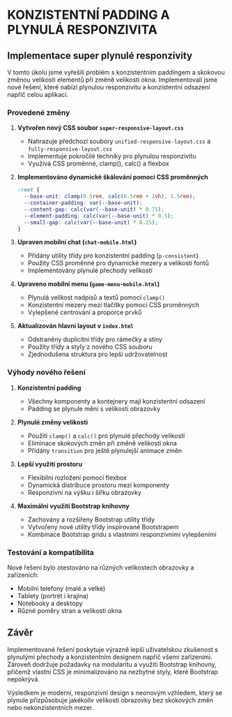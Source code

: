 # KONZISTENTNÍ PADDING A PLYNULÁ RESPONZIVITA

## Implementace super plynulé responzivity

V tomto úkolu jsme vyřešili problém s konzistentním paddingem a skokovou změnou velikosti elementů při změně velikosti okna. Implementovali jsme nové řešení, které nabízí plynulou responzivitu a konzistentní odsazení napříč celou aplikací.

### Provedené změny

1. **Vytvořen nový CSS soubor `super-responsive-layout.css`**
   - Nahrazuje předchozí soubory `unified-responsive-layout.css` a `fully-responsive-layout.css`
   - Implementuje pokročilé techniky pro plynulou responzivitu
   - Využívá CSS proměnné, clamp(), calc() a flexbox

2. **Implementováno dynamické škálování pomocí CSS proměnných**
   ```css
   :root {
     --base-unit: clamp(0.5rem, calc(0.5rem + 1vh), 1.5rem);
     --container-padding: var(--base-unit);
     --content-gap: calc(var(--base-unit) * 0.75);
     --element-padding: calc(var(--base-unit) * 0.5);
     --small-gap: calc(var(--base-unit) * 0.25);
   }
   ```

3. **Upraven mobilní chat (`chat-mobile.html`)**
   - Přidány utility třídy pro konzistentní padding (`p-consistent`)
   - Použity CSS proměnné pro dynamické mezery a velikosti fontů
   - Implementovány plynulé přechody velikostí

4. **Upraveno mobilní menu (`game-menu-mobile.html`)**
   - Plynulá velikost nadpisů a textů pomocí `clamp()`
   - Konzistentní mezery mezi tlačítky pomocí CSS proměnných
   - Vylepšené centrování a proporce prvků

5. **Aktualizován hlavní layout v `index.html`**
   - Odstraněny duplicitní třídy pro rámečky a stíny
   - Použity třídy a styly z nového CSS souboru
   - Zjednodušena struktura pro lepší udržovatelnost

### Výhody nového řešení

1. **Konzistentní padding**
   - Všechny komponenty a kontejnery mají konzistentní odsazení
   - Padding se plynule mění s velikostí obrazovky

2. **Plynulé změny velikosti**
   - Použití `clamp()` a `calc()` pro plynulé přechody velikostí
   - Eliminace skokových změn při změně velikosti okna
   - Přidány `transition` pro ještě plynulejší animace změn

3. **Lepší využití prostoru**
   - Flexibilní rozložení pomocí flexbox
   - Dynamická distribuce prostoru mezi komponenty
   - Responzivní na výšku i šířku obrazovky

4. **Maximální využití Bootstrap knihovny**
   - Zachovány a rozšířeny Bootstrap utility třídy
   - Vytvořeny nové utility třídy inspirované Bootstrapem
   - Kombinace Bootstrap gridu s vlastními responzivními vylepšeními

### Testování a kompatibilita

Nové řešení bylo otestováno na různých velikostech obrazovky a zařízeních:
- Mobilní telefony (malé a velké)
- Tablety (portrét i krajina)
- Notebooky a desktopy
- Různé poměry stran a velikosti okna

## Závěr

Implementované řešení poskytuje výrazně lepší uživatelskou zkušenost s plynulými přechody a konzistentním designem napříč všemi zařízeními. Zároveň dodržuje požadavky na modularitu a využití Bootstrap knihovny, přičemž vlastní CSS je minimalizováno na nezbytné styly, které Bootstrap nepokrývá.

Výsledkem je moderní, responzivní design s neonovým vzhledem, který se plynule přizpůsobuje jakékoliv velikosti obrazovky bez skokových změn nebo nekonzistentních mezer.

